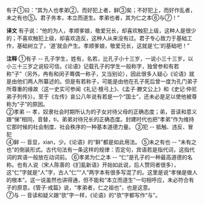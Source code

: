 有子①曰：“其为人也孝弟②，而好犯上者，鲜③矣；不好犯上，而好作乱者，未之有也⑤。君子务本，本立而道生。孝弟也者，其为仁之本⑥与⑦！”

**译文** 
有子说：“他的为人，孝顺爹娘，敬爱兄长，却喜欢触犯上级，这种人是很少的；不喜欢触犯上级，却喜欢造反，这种人从来没有过。君子专心致力于基础工作，基础树立了，‘道’就会产生。孝顺爹娘，敬爱兄长，这就是‘仁’的基础吧！”

**注释** 
①有子 -- 孔子学生，姓有，名若，比孔子小十三岁，一说小三十三岁，以小三十三岁之说较可信。《论语》记载孔子的学生一般称字，独曾参和有若称“子”（另外，冉有和闵子骞偶一称子，又当别论），因此很多人疑心《论语》就是由他们两人所纂述的。但是有若称子，可能是由他在孔子死后曾一度为孔门弟子所尊重的缘故（这一史实可参闻《礼记·檀弓上》、《孟子·滕文公上》和《史记·仲尼弟子列传》）。至于《左传》哀公八年说有若是一个“国士”，还未必是足以使他被尊称为“子”的原因。  
②孝弟 -- 孝，奴隶社会时期所认为的子女对待父母的正确态度；弟，音读和意义跟“悌”相同，音替，ti，弟弟对待兄长的正确态度。封建时代也把“孝弟”作为维持它那时候的社会制度、社会秩序的一种基本道德力量。 
③犯 -- 抵触、违反、冒犯  
④鲜 -- 音显，xian，少。《论语》的“鲜”都是如此用法。 
⑤未之有也 -- “未有之也”的倒装形式。古代句法有一条这样的规律：否定句，宾语若是指代词，这指代词的宾语一般放在动词前。 
⑥孝弟为仁之本 -- “仁”是孔子的一种最高道德的名称。也有人说（宋人陈善的《扪虱新语》开始如此说，后人赞同者很多），这“仁”字就是“人”字，古人“仁”“人”两字本有很多写混了的。这里是说“孝悌是做人的根本”。这一说虽然也讲得通，但不能和“本立而道生”一句相呼应，未必符合有子的原意。《管子·戒篇》说，“孝弟者，仁之祖也”，也是这意。  
⑦与 -- 音读和疑义跟“欤”字一样，《论语》的“欤”字都写作“与”。
